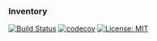 ### Inventory 
[![Build Status](https://travis-ci.org/khurramsyed/inventory.svg?branch=master)](https://travis-ci.org/khurramsyed/inventory)
[![codecov](https://codecov.io/gh/LearningByExample/KotlinReactiveMS/branch/master/graph/badge.svg)](https://codecov.io/gh/LearningByExample/KotlinReactiveMS)
[![License: MIT](https://img.shields.io/badge/License-MIT-blue.svg)](/LICENSE)
